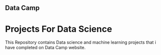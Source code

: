 ## Data Camp

# Projects For Data Science

This Repository contains Data science and machine learning projects that i have completed on Data Camp website.

